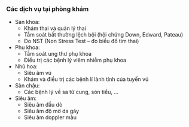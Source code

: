 ### Các dịch vụ tại phòng khám

- Sản khoa:
  - Khám thai và quản lý thai
  - Tầm soát bất thường lệch bội (hội chứng Down, Edward, Pateau)
  - Đo NST (Non Stress Test – đo biểu đồ tim thai)
- Phụ khoa:
    - Tầm soát ung thư phụ khoa
    - Điều trị các bệnh lý viêm nhiễm phụ khoa
- Nhũ hoa:
    - Siêu âm vú
    - Khám và điều trị các bệnh lí lành tính của tuyến vú
- Sàn chậu:
    - Các bệnh lý về sa tử cung, són tiểu, ...
- Siêu âm:
    - Siêu âm đầu dò
    - Siêu âm độ mờ da gáy
    - Siêu âm doppler màu
